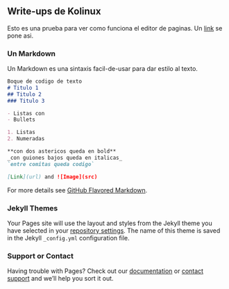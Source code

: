 ## Write-ups de Kolinux

Esto es una prueba para ver como funciona el editor de paginas.
Un [link](http://google.com) se pone asi.

### Un Markdown
Un Markdown es una sintaxis facil-de-usar para dar estilo al texto. 

```markdown
Boque de codigo de texto
# Titulo 1
## Titulo 2
### Titulo 3

- Listas con
- Bullets

1. Listas
2. Numeradas

**con dos astericos queda en bold**
_con guiones bajos queda en italicas_
`entre comitas queda codigo`

[Link](url) and ![Image](src)
```



For more details see [GitHub Flavored Markdown](https://guides.github.com/features/mastering-markdown/).

### Jekyll Themes

Your Pages site will use the layout and styles from the Jekyll theme you have selected in your [repository settings](https://github.com/coliqui/writeups/settings). The name of this theme is saved in the Jekyll `_config.yml` configuration file.

### Support or Contact

Having trouble with Pages? Check out our [documentation](https://help.github.com/categories/github-pages-basics/) or [contact support](https://github.com/contact) and we’ll help you sort it out.
